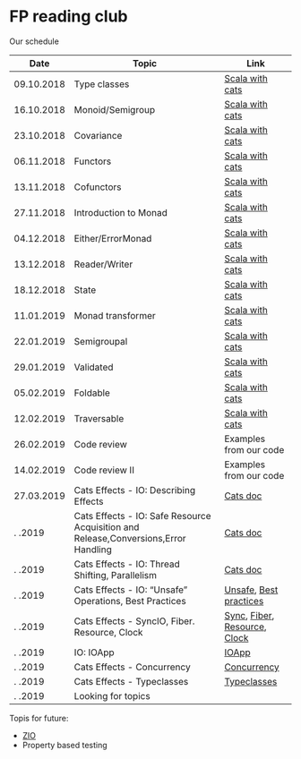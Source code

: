 # FP reading club

Our schedule

| Date        |  Topic                        | Link                                                                             |
| ----------- | ----------------------------- | -------------------------------------------------------------------------------- |
|  09.10.2018 | Type classes                  | [Scala with cats](https://books.underscore.io/scala-with-cats/scala-with-cats.html)                 |
|  16.10.2018 | Monoid/Semigroup              | [Scala with cats](https://books.underscore.io/scala-with-cats/scala-with-cats.html)                 |
|  23.10.2018 | Covariance                    | [Scala with cats](https://books.underscore.io/scala-with-cats/scala-with-cats.html)                 |
|  06.11.2018 | Functors                      | [Scala with cats](https://books.underscore.io/scala-with-cats/scala-with-cats.html)                 |
|  13.11.2018 | Cofunctors                    | [Scala with cats](https://books.underscore.io/scala-with-cats/scala-with-cats.html)                 |
|  27.11.2018 | Introduction to Monad         | [Scala with cats](https://books.underscore.io/scala-with-cats/scala-with-cats.html)                 |
|  04.12.2018 | Either/ErrorMonad             | [Scala with cats](https://books.underscore.io/scala-with-cats/scala-with-cats.html)                 |
|  13.12.2018 | Reader/Writer                 | [Scala with cats](https://books.underscore.io/scala-with-cats/scala-with-cats.html)                 |
|  18.12.2018 | State                         | [Scala with cats](https://books.underscore.io/scala-with-cats/scala-with-cats.html)                 |
|  11.01.2019 | Monad transformer             | [Scala with cats](https://books.underscore.io/scala-with-cats/scala-with-cats.html)                 |
|  22.01.2019 | Semigroupal                   | [Scala with cats](https://books.underscore.io/scala-with-cats/scala-with-cats.html)                 |
|  29.01.2019 | Validated                     | [Scala with cats](https://books.underscore.io/scala-with-cats/scala-with-cats.html)                 |
|  05.02.2019 | Foldable                      | [Scala with cats](https://books.underscore.io/scala-with-cats/scala-with-cats.html)                 |
|  12.02.2019 | Traversable                   | [Scala with cats](https://books.underscore.io/scala-with-cats/scala-with-cats.html)                 |
|  26.02.2019 | Code review                   | Examples from our code                                                           |
|  14.02.2019 | Code review II                | Examples from our code                                                           |
|  27.03.2019 | Cats Effects - IO: Describing Effects        | [Cats doc](https://typelevel.org/cats-effect/datatypes/io.html#describing-effects)           |
|    .  .2019 | Cats Effects - IO: Safe Resource Acquisition and Release,Conversions,Error Handling  | [Cats doc](https://typelevel.org/cats-effect/datatypes/io.html#safe-resource-acquisition-and-release)                 |
|    .  .2019 | Cats Effects - IO: Thread Shifting, Parallelism                             | [Cats doc](https://typelevel.org/cats-effect/datatypes/io.html#thread-shifting)                 |
|    .  .2019 | Cats Effects - IO: “Unsafe” Operations, Best Practices                            | [Unsafe](https://typelevel.org/cats-effect/datatypes/io.html#unsafe-operations), [Best practices](https://typelevel.org/cats-effect/datatypes/io.html#best-practices)                 |
|    .  .2019 | Cats Effects - SyncIO, Fiber. Resource, Clock                            | [Sync](https://typelevel.org/cats-effect/datatypes/syncio.html), [Fiber](https://typelevel.org/cats-effect/datatypes/fiber.html), [Resource](https://typelevel.org/cats-effect/datatypes/resource.html), [Clock](https://typelevel.org/cats-effect/datatypes/clock.html)                   |
|    .  .2019 | IO: IOApp                           | [IOApp](https://typelevel.org/cats-effect/datatypes/ioapp.html)                |
|    .  .2019 | Cats Effects - Concurrency | [Concurrency](https://typelevel.org/cats-effect/concurrency/)                 |
|    .  .2019 | Cats Effects - Typeclasses | [Typeclasses](https://typelevel.org/cats-effect/typeclasses/)                 |
|    .  .2019 | Looking for topics |                  |


Topis for future:
 - [ZIO](https://scalaz.github.io/scalaz-zio/)
 - Property based testing


